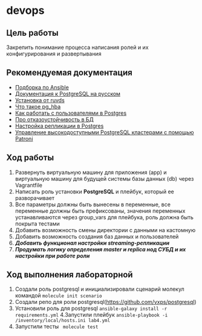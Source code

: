 # devops
## **Цель работы**

Закрепить понимание процесса написания ролей и их конфигурирования и развертывания

## **Рекомендуемая документация**

- [Подборка по Ansible](https://gitlab.com/deusops/lessons/documentation/ansible)
- [Документация к PostgreSQL на русском](https://postgrespro.ru/docs/postgrespro/14/index)
- [Установка от ruvds](https://ruvds.com/ru/helpcenter/postgresql-pgadmin-ubuntu/)
- [Что такое pg_hba](https://postgrespro.ru/docs/postgrespro/10/auth-pg-hba-conf)
- [Как работать с пользователями в Postgres](https://www.dmosk.ru/miniinstruktions.php?mini=postgresql-users)
- [Про отказоустойчивость в БД](https://postgrespro.ru/docs/postgrespro/14/high-availability)
- [Настройка репликации в Postgres](https://selectel.ru/blog/tutorials/how-to-set-up-replication-in-postgresql/)
- [Управление высокодоступными PostgreSQL кластерами с помощью Patroni](https://habr.com/ru/post/504044/)

## **Ход работы**

1. Развернуть виртуальную машину для приложения (app) и виртуальную машину для будущей системы базы данных (db) через Vagrantfile
2. Написать роль установки **PostgreSQL** и плейбук, который ее разворачивает
3. Все параметры должны быть вынесены в переменные, все переменные должны быть префиксованы, значения переменных устанавливаются через group_vars для плейбука, роль должна быть покрыта тестами
4. Добавить возможность смены директории с данными на кастомную
5. Добавить возможность создания баз данных и пользователей
6. ***Добавить функционал настройки streaming-репликации***
7. ***Продумать логику определения master и replica нод СУБД и их настройки при работе роли***

## **Ход выполнения лабораторной** ##
1. Создали роль postgresql и инициализировали сценарий молекул командой
``` molecule init scenario ```
2. Создали репо для роли postgresql(https://github.com/vxps/postgresql)
3. Установили роль для postgresql
``` ansible-galaxy install -r requirements.yml ```
4.Запустили плейбук
``` ansible-playbook -i /inventory/local/hosts.ini lab4.yml ```
5. Запустили тесты
``` molecule test```

